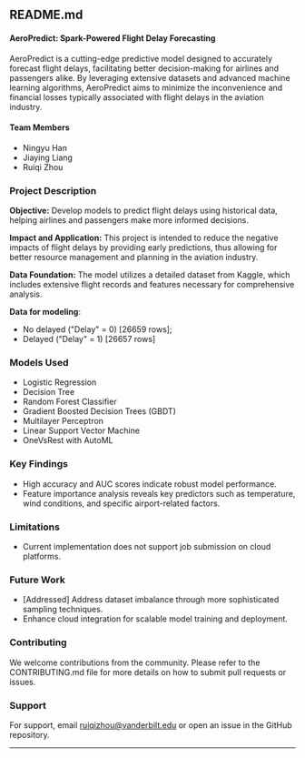 ## README.md

#### AeroPredict: Spark-Powered Flight Delay Forecasting

AeroPredict is a cutting-edge predictive model designed to accurately forecast flight delays, facilitating better decision-making for airlines and passengers alike. By leveraging extensive datasets and advanced machine learning algorithms, AeroPredict aims to minimize the inconvenience and financial losses typically associated with flight delays in the aviation industry.

#### Team Members
- Ningyu Han
- Jiaying Liang
- Ruiqi Zhou

### Project Description

**Objective:**
Develop models to predict flight delays using historical data, helping airlines and passengers make more informed decisions.

**Impact and Application:**
This project is intended to reduce the negative impacts of flight delays by providing early predictions, thus allowing for better resource management and planning in the aviation industry.

**Data Foundation:**
The model utilizes a detailed dataset from Kaggle, which includes extensive flight records and features necessary for comprehensive analysis.  

**Data for modeling**: 
* No delayed ("Delay" = 0) [26659 rows];
* Delayed ("Delay" = 1) [26657 rows]


### Models Used

- Logistic Regression
- Decision Tree
- Random Forest Classifier
- Gradient Boosted Decision Trees (GBDT)
- Multilayer Perceptron
- Linear Support Vector Machine
- OneVsRest with AutoML

### Key Findings

- High accuracy and AUC scores indicate robust model performance.
- Feature importance analysis reveals key predictors such as temperature, wind conditions, and specific airport-related factors.

### Limitations

- Current implementation does not support job submission on cloud platforms.

### Future Work

- [Addressed] Address dataset imbalance through more sophisticated sampling techniques.
- Enhance cloud integration for scalable model training and deployment.

### Contributing

We welcome contributions from the community. Please refer to the CONTRIBUTING.md file for more details on how to submit pull requests or issues.


### Support

For support, email ruiqizhou@vanderbilt.edu or open an issue in the GitHub repository.

---

